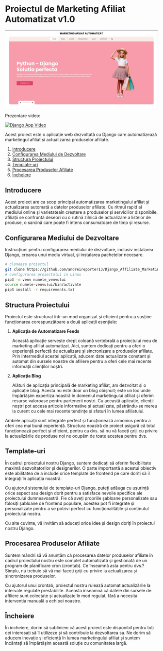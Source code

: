# Proiectul de Marketing Afiliat Automatizat v1.0

![Marketing Afiliat Automatizat](./project_photos/affiliate-marketing-prezentation.png)


Prezentare video:

[![Django App Video](https://img.youtube.com/vi/9DRjLU-3F3k/0.jpg)](https://www.youtube.com/watch?v=9DRjLU-3F3k "Marketing Afiliat Automatizat")


Acest proiect este o aplicație web dezvoltată cu Django care automatizează marketingul afiliat și actualizarea produselor afiliate.

1. [Introducere](#introducere)
2. [Configurarea Mediului de Dezvoltare](#configurarea-mediului-de-dezvoltare)
3. [Structura Proiectului](#structura-proiectului)
4. [Template-uri](#template-uri)
5. [Procesarea Produselor Afiliate](#procesarea-produselor-afiliate)
6. [Încheiere](#incheiere)

## Introducere

Acest proiect are ca scop principal automatizarea marketingului afiliat și actualizarea automată a datelor produselor afiliate. Cu ritmul rapid al mediului online și varietateaîn creștere a produselor și serviciilor disponibile, afiliații se confruntă deseori cu o rutină zilnică de actualizare a listelor de produse, o sarcină care poate fi intens consumatoare de timp și resurse.


## Configurarea Mediului de Dezvoltare

Instrucțiuni pentru configurarea mediului de dezvoltare, inclusiv instalarea Django, crearea unui mediu virtual, și instalarea pachetelor necesare.

```bash
# cloneaza proiectul
git clone https://github.com/andreireporter13/Django_Affiliate_Marketing_Automation
# configurarea proiectului in Linux
pip3 -m venv numele_venvului
source numele-venvului/bin/activate
pip3 install -r requirements.txt
```

## Structura Proiectului

Proiectul este structurat într-un mod organizat și eficient pentru a susține funcționarea corespunzătoare a două aplicații esențiale:

1. **Aplicația de Automatizare Feeds**

   Această aplicație servește drept coloană vertebrală a proiectului meu de marketing afiliat automatizat. Aici, suntem dedicați pentru a oferi o experiență perfectă de actualizare și sincronizare a produselor afiliate. Prin intermediul acestei aplicații, aducem date actualizate constant și automat din sursele noastre de afiliere pentru a oferi cele mai recente informații clienților noștri.

2. **Aplicația Blog**

   Alături de aplicația principală de marketing afiliat, am dezvoltat și o aplicație blog. Acesta nu este doar un blog obișnuit; este un loc unde împărtășim expertiza noastră în domeniul marketingului afiliat și oferim resurse valoroase pentru partenerii noștri. Cu această aplicație, clienții noștri pot accesa articole informative și actualizate, păstrându-se mereu la curent cu cele mai recente tendințe și sfaturi în lumea afiliatului.

Ambele aplicații sunt integrate perfect și funcționează armonios pentru a oferi cea mai bună experiență. Structura noastră de proiect asigură că totul funcționează perfect și eficient, pentru ca dvs. să nu vă faceți griji cu privire la actualizările de produse noi ne ocupăm de toate acestea pentru dvs.


## Template-uri

În cadrul proiectului nostru Django, suntem dedicați să oferim flexibilitate maximă dezvoltatorilor și designerilor. O parte importantă a acestui obiectiv este abilitatea de a include orice template de frontend pe care doriți să îl integrați în aplicația noastră.

Cu ajutorul sistemului de template-uri Django, puteți adăuga cu ușurință orice aspect sau design dorit pentru a satisface nevoile specifice ale proiectului dumneavoastră. Fie că aveți propriile șabloane personalizate sau folosiți șabloane de frontend populare, acestea pot fi integrate și personalizate pentru a se potrivi perfect cu funcționalitățile și conținutul proiectului nostru.

Cu alte cuvinte, vă invităm să aduceți orice idee și design doriți în proiectul nostru Django.


## Procesarea Produselor Afiliate

Suntem mândri să vă anunțăm că procesarea datelor produselor afiliate în cadrul proiectului nostru este complet automatizată și gestionată de un program de planificare cron (crontab). Ce înseamnă asta pentru dvs.? Simplu, nu trebuie să vă mai faceți griji cu privire la actualizarea și sincronizarea produselor.

Cu ajutorul unui crontab, proiectul nostru rulează automat actualizările la intervale regulate prestabilite. Aceasta înseamnă că datele din sursele de afiliere sunt colectate și actualizate în mod regulat, fără a necesita intervenția manuală a echipei noastre.


## Încheiere

În încheiere, dorim să subliniem că acest proiect este disponibil pentru toți cei interesați să îl utilizeze și să contribuie la dezvoltarea sa. Ne dorim să aducem inovație și eficiență în lumea marketingului afiliat și suntem încântați să împărtășim această soluție cu comunitatea largă.
